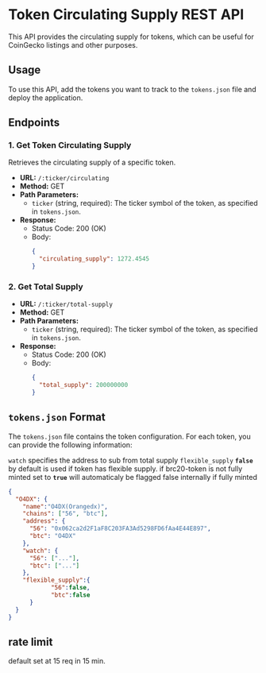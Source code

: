 # Token Circulating Supply REST API

This API provides the circulating supply for tokens, which can be useful for CoinGecko listings and other purposes.

## Usage

To use this API, add the tokens you want to track to the `tokens.json` file and deploy the application.

## Endpoints

### 1. Get Token Circulating Supply

Retrieves the circulating supply of a specific token.

- **URL:** `/:ticker/circulating`
- **Method:** GET
- **Path Parameters:**
  - `ticker` (string, required): The ticker symbol of the token, as specified in `tokens.json`.
- **Response:**
  - Status Code: 200 (OK)
  - Body:
    ```json
    {
      "circulating_supply": 1272.4545
    }
    ```
### 2. Get Total Supply
- **URL:** `/:ticker/total-supply`
- **Method:** GET
- **Path Parameters:**
  - `ticker` (string, required): The ticker symbol of the token, as specified in `tokens.json`.
- **Response:**
  - Status Code: 200 (OK)
  - Body:
    ```json
    {
      "total_supply": 200000000
    }
    ```

## `tokens.json` Format

The `tokens.json` file contains the token configuration. For each token, you can provide the following information:

`watch` specifies the address to sub from total supply
`flexible_supply` __`false`__ by default is used if token has flexible supply.
if brc20-token is not fully minted set to __`true`__ will automaticaly be flagged false internally if fully minted
```json
{
  "O4DX": {
    "name":"O4DX(Orangedx)",
    "chains": ["56", "btc"],
    "address": {
      "56": "0x062ca2d2F1aF8C203FA3Ad5298FD6fAa4E44E897",
      "btc": "O4DX"
    },
    "watch": {
      "56": ["..."],
      "btc": ["..."]
    },
    "flexible_supply":{
            "56":false,
            "btc":false
      }
  }
}
```
## rate limit
default set at 15 req in 15 min.